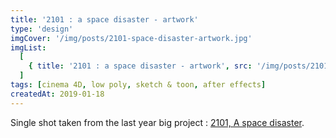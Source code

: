 ```yaml
---
title: '2101 : a space disaster - artwork'
type: 'design'
imgCover: '/img/posts/2101-space-disaster-artwork.jpg'
imgList:
  [
    { title: '2101 : a space disaster - artwork', src: '/img/posts/2101-space-disaster-artwork_1.jpg' },
  ]
tags: [cinema 4D, low poly, sketch & toon, after effects]
createdAt: 2019-01-18
---
```

Single shot taken from the last year big project : [2101, A space disaster](https://vimeo.com/296583932).